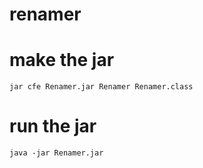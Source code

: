# renamer

# make the jar
`jar cfe Renamer.jar Renamer Renamer.class`

# run the jar
`java -jar Renamer.jar`
